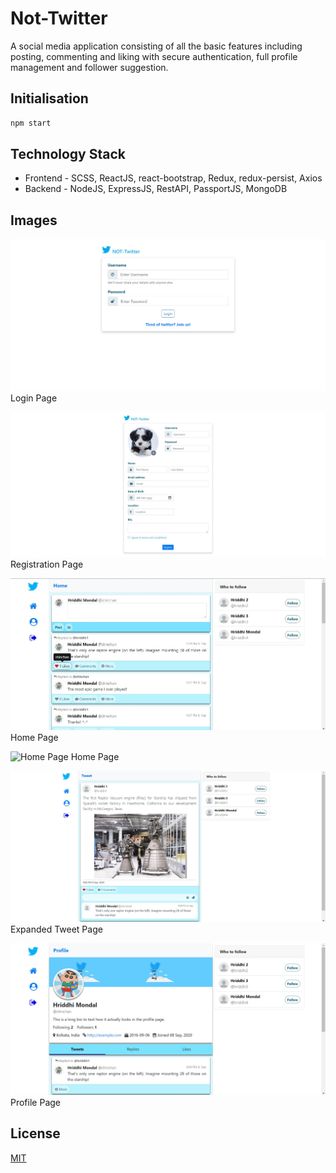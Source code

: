 # Not-Twitter

A social media application consisting of all the basic features including posting, commenting and liking with secure authentication, full profile management and follower suggestion.

## Initialisation

```bash
npm start
```

## Technology Stack

- Frontend - SCSS, ReactJS, react-bootstrap, Redux, redux-persist, Axios
- Backend - NodeJS, ExpressJS, RestAPI, PassportJS, MongoDB

## Images

![Login Page](/public/login_page.jpg)
Login Page

![Registration Page](/public/registration_page.jpg)
Registration Page

![Home Page](/public/home_page.jpg)
Home Page

![Home Page](/public/home_page_2.jpg)
Home Page

![Expanded Tweet Page](/public/expanded_tweet_view.jpg)
Expanded Tweet Page

![Profile Page](/public/profile_page.jpg)
Profile Page

## License
[MIT](https://choosealicense.com/licenses/mit/)